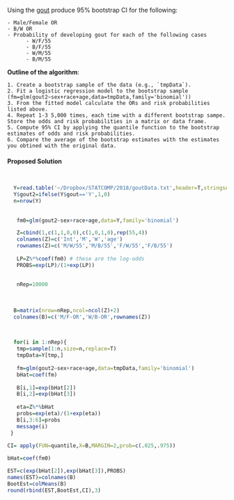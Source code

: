 Using the [gout](https://github.com/gdlc/STAT_COMP/blob/master/goutData.txt) produce 95% bootstrap CI for the following:

    - Male/Female OR
    - B/W OR
    - Probability of developing gout for each of the following cases
          - W/F/55
          - B/F/55
          - W/M/55
          - B/M/55
       
**Outline of the algorithm**:

    1. Create a bootstrap sample of the data (e.g., `tmpData`).
    2. Fit a logistic regression model to the bootstrap sample (fm=glm(gout2~sex+race+age,data=tmpData,family='binomial'))
    3. From the fitted model calculate the ORs and risk probabilities listed above. 
    4. Repeat 1-3 5,000 times, each time with a different bootstrap sampe. Store the odds and risk probabilities in a matrix or data frame.
    5. Compute 95% CI by applying the quantile function to the bootstrap estimates of odds and risk probabilities. 
    6. Compare the average of the bootstrap estimates with the estimates you obtined with the original data.


#### Proposed Solution


```r


  Y=read.table('~/Dropbox/STATCOMP/2018/goutData.txt',header=T,stringsAsFactors=F)
  Y$gout2=ifelse(Y$gout=='Y',1,0) 
  n=nrow(Y)
  
  
   fm0=glm(gout2~sex+race+age,data=Y,family='binomial')

   Z=cbind(1,c(1,1,0,0),c(1,0,1,0),rep(55,4))
   colnames(Z)=c('Int','M','W','age')
   rownames(Z)=c('M/W/55','M/B/55','F/W/55','F/B/55')
   
   LP=Z%*%coef(fm0) # these are the log-odds
   PROBS=exp(LP)/(1+exp(LP))
   
   
   nRep=10000
  
 
  
  B=matrix(nrow=nRep,ncol=ncol(Z)+2) 
  colnames(B)=c('M/F-OR','W/B-OR',rownames(Z))
  

  
  for(i in 1:nRep){
   tmp=sample(1:n,size=n,replace=T)
   tmpData=Y[tmp,]
   
   fm=glm(gout2~sex+race+age,data=tmpData,family='binomial')
   bHat=coef(fm)
   
   B[i,1]=exp(bHat[2])
   B[i,2]=exp(bHat[3])
   
   eta=Z%*%bHat
   probs=exp(eta)/(1+exp(eta))
   B[i,3:6]=probs
   message(i)	
 }
 
CI= apply(FUN=quantile,X=B,MARGIN=2,prob=c(.025,.975))

bHat=coef(fm0)

EST=c(exp(bHat[2]),exp(bHat[3]),PROBS)
names(EST)=colnames(B)
BootEst=colMeans(B)
round(rbind(EST,BootEst,CI),3)
```
